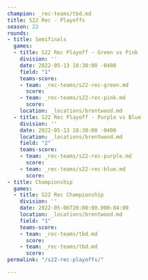 ```yaml
---
champion: _rec-teams/tbd.md
title: S22 Rec - Playoffs
season: 22
rounds:
- title: Semifinals
  games:
  - title: S22 Rec Playoff - Green vs Pink
    division: ''
    date: 2022-05-13 18:30:00 -0400
    field: "1"
    teams-score:
    - team: _rec-teams/s22-rec-green.md
      score: 
    - team: _rec-teams/s22-rec-pink.md
      score: 
    location: _locations/brentwood.md
  - title: S22 Rec Playoff - Purple vs Blue
    division: ''
    date: 2022-05-13 18:30:00 -0400
    location: _locations/brentwood.md
    field: "2"
    teams-score:
    - team: _rec-teams/s22-rec-purple.md
      score: 
    - team: _rec-teams/s22-rec-blue.md
      score: 
- title: Championship
  games:
  - title: S22 Rec Championship
    division: ''
    date: 2022-05-06T20:00:00.000-04:00
    location: _locations/brentwood.md
    field: "1"
    teams-score:
    - team: _rec-teams/tbd.md
      score: 
    - team: _rec-teams/tbd.md
      score: 
permalink: "/s22-rec-playoffs/"

---
```

